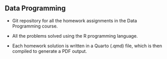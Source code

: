 ## Data Programming 

- Git repository for all the homework assignments in the Data Programming course.

- All the problems solved using the R programming language.

- Each homework solution is written in a Quarto (.qmd) file, which is then compiled to generate a PDF output.
